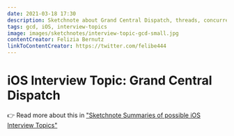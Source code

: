 ```yaml
---
date: 2021-03-18 17:30
description: Sketchnote about Grand Central Dispatch, threads, concurrency, types of queues, Operation Queues and DispatchGroup.
tags: gcd, iOS, interview-topics
image: images/sketchnotes/interview-topic-gcd-small.jpg
contentCreator: Felizia Bernutz
linkToContentCreator: https://twitter.com/felibe444
---
```


# iOS Interview Topic: Grand Central Dispatch

👉 Read more about this in ["Sketchnote Summaries of possible iOS Interview Topics"](https://fbernutz.github.io/posts/summaries-ios-interview-topics/)
